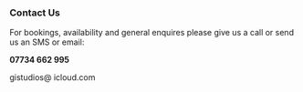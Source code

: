 ### Contact Us

For bookings, availability and general enquires please give us a call or send us an SMS or email:
    
**07734 662 995**

gistudios@ icloud.com



